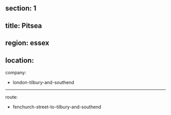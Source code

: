 section: 1
----
title: Pitsea
----
region: essex
----
location: 
----
company:
- london-tilbury-and-southend
----
route:
- fenchurch-street-to-tilbury-and-southend
